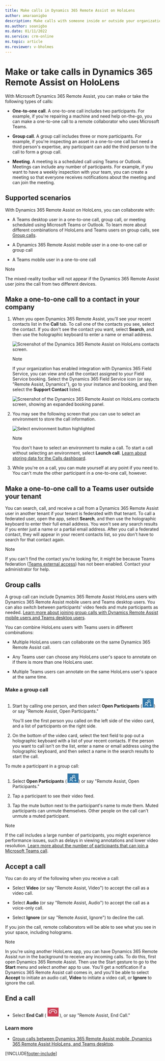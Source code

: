 ```yaml
---
title: Make calls in Dynamics 365 Remote Assist on HoloLens 
author: amaraanigbo
description: Make calls with someone inside or outside your organization in Dynamics 365 Remote Assist on HoloLens
ms.author: soanigbo
ms.date: 01/11/2022
ms.service: crm-online
ms.topic: article
ms.reviewer: v-bholmes
---
```

# Make or take calls in Dynamics 365 Remote Assist on HoloLens

With Microsoft Dynamics 365 Remote Assist, you can make or take the following types of calls:  

- **One-to-one call**. A one-to-one call includes two participants. For example, if you're repairing a machine and need help on-the-go, you can make a one-to-one call to a remote collaborator who uses Microsoft Teams.

- **Group call**. A group call includes three or more participants. For example, if you're inspecting an asset in a one-to-one call but need a third person's expertise, any participant can add the third person to the call to form a group call.  

- **Meeting**. A meeting is a scheduled call using Teams or Outlook. Meetings can include any number of participants. For example, if you want to have a weekly inspection with your team, you can create a meeting so that everyone receives notifications about the meeting and can join the meeting.

## Supported scenarios

With Dynamics 365 Remote Assist on HoloLens, you can collaborate with:

- A Teams desktop user in a one-to-one call, group call, or meeting scheduled using Microsoft Teams or Outlook. To learn more about different combinations of HoloLens and Teams users on group calls, see [Group calls](#group-calls).

- A Dynamics 365 Remote Assist mobile user in a one-to-one call or group call

- A Teams mobile user in a one-to-one call

> [!NOTE]
> The mixed-reality toolbar will not appear if the Dynamics 365 Remote Assist user joins the call from two different devices.

## Make a one-to-one call to a contact in your company

1. When you open Dynamics 365 Remote Assist, you'll see your recent contacts list in the **Call** tab. To call one of the contacts you see, select the contact. If you don't see the contact you want, select **Search**, and then use the holographic keyboard to enter a name or email address. 

    ![Screenshot of the Dynamics 365 Remote Assist on HoloLens contacts screen.](media/02.00-contacts.png)
    
    > [!NOTE]
    > If your organization has enabled integration with Dynamics 365 Field Service, you can view and call the contact assigned to your Field Service booking. Select the Dynamics 365 Field Service icon (or say, "Remote Assist, Dynamics"), go to your instance and booking, and then select the **Support Contact** listed.
    >
    > ![Screenshot of the Dynamics 365 Remote Assist on HoloLens contacts screen, showing an expanded booking panel.](media/07.01-dynamics-booking.png)
    
2. You may see the following screen that you can use to select an environment to store the call information.

    ![Select environment button highlighted](media/select-environment-2.PNG)
    
    > [!NOTE]
    > You don't have to select an environment to make a call. To start a call without selecting an environment, select **Launch call**. [Learn about storing data for the Calls dashboard](calls-dashboard.md).

3. While you're on a call, you can mute yourself at any point if you need to. You can't mute the other participant in a one-to-one call, however. 

## Make a one-to-one call to a Teams user outside your tenant

You can search, call, and receive a call from a Dynamics 365 Remote Assist user in another tenant if your tenant is federated with that tenant. To call a federated user, open the app, select **Search**, and then use the holographic keyboard to enter their full email address. You won't see any search results if you enter just a name or a partial email address. After you call a federated contact, they will appear in your recent contacts list, so you don't have to search for that contact again.

>[!Note]
> If you can't find the contact you're looking for, it might be because Teams federation ([Teams external access](https://docs.microsoft.com/microsoftteams/manage-external-access#:~:text=Enable%20your%20Organization%20to%20Communicate%20with%20another%20Teams,your%20organization%2C%20skip%20to%20step%205.%20See%20More.)) has not been enabled. Contact your administrator for help.

## Group calls

A group call can include Dynamics 365 Remote Assist HoloLens users with Dynamics 365 Remote Assist mobile users and Teams desktop users. You can also switch between participants' video feeds and mute participants as needed. [Learn more about joining group calls with Dynamics Remote Assist mobile users and Teams desktop users](./mobile-app/group-calling.md).

You can combine HoloLens users with Teams users in different combinations:

- Multiple HoloLens users can collaborate on the same Dynamics 365 Remote Assist call. 

- Any Teams user can choose any HoloLens user's space to annotate on if there is more than one HoloLens user. 

- Multiple Teams users can annotate on the same HoloLens user's space at the same time.

### Make a group call

1. Start by calling one person, and then select **Open Participants** (![Graphic showing the open participants icon.](media/open-participants.jpg)) or say "Remote Assist, Open Participants."

    You'll see the first person you called on the left side of the video card, and a list of participants on the right side. 

2. On the bottom of the video card, select the text field to pop out a holographic keyboard with a list of your recent contacts. If the person you want to call isn't on the list, enter a name or email address using the holographic keyboard, and then select a name in the search results to start the call.

To mute a participant in a group call:

1. Select **Open Participants** (![Graphic showing the open participants icon.](media/open-participants.jpg)) or say "Remote Assist, Open Participants." 

2. Tap a participant to see their video feed. 

3. Tap the mute button next to the participant's name to mute them. Muted participants can unmute themselves. Other people on the call can't unmute a muted participant.

> [!Note]
> If the call includes a large number of participants, you might experience performance issues, such as delays in viewing annotations and lower video resolution. [Learn more about the number of participants that can join a Microsoft Teams call](https://docs.microsoft.com/microsoftteams/limits-specifications-teams#meetings-and-calls). 

## Accept a call

You can do any of the following when you receive a call:

- Select **Video** (or say "Remote Assist, Video") to accept the call as a video call.

- Select **Audio** (or say "Remote Assist, Audio") to accept the call as a voice-only call. 

- Select **Ignore** (or say "Remote Assist, Ignore") to decline the call.

If you join the call, remote collaborators will be able to see what you see in your space, including holograms.

> [!Note]
> In you're using another HoloLens app, you can have Dynamics 365 Remote Assist run in the background to receive any incoming calls. To do this, first open Dynamics 365 Remote Assist. Then use the Start gesture to go to the **Start** menu and select another app to use. You'll get a notification if a Dynamics 365 Remote Assist call comes in, and you'll be able to select **Accept** to initiate an audio call, **Video** to initiate a video call, or **Ignore** to ignore the call.

## End a call

- Select **End Call** (![Graphic showing the end call icon.](media/end-call.jpg)), or say "Remote Assist, End Call."

### Learn more 
- [Group calls between Dynamics 365 Remote Assist mobile, Dynamics 365 Remote Assist HoloLens, and Teams desktop](./mobile-app/group-calling.md).


[!INCLUDE[footer-include](../includes/footer-banner.md)]
